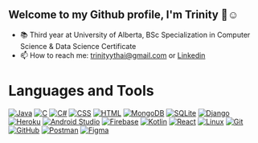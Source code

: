 ## Welcome to my Github profile, I'm Trinity 👋☺️

- 📚 Third year at University of Alberta, BSc Specialization in Computer Science & Data Science Certificate
- 📫 How to reach me: trinityythai@gmail.com or [Linkedin](https://www.linkedin.com/in/trinity-thai-902a6919a/)

# Languages and Tools

[![Java](https://skillicons.dev/icons?i=java&theme=light)](https://www.java.com)
[![C](https://skillicons.dev/icons?i=c&theme=light)](https://en.wikipedia.org/wiki/C_(programming_language))
[![C#](https://skillicons.dev/icons?i=cs&theme=light)](https://learn.microsoft.com/en-us/dotnet/csharp/)
[![CSS](https://skillicons.dev/icons?i=css&theme=light)](https://developer.mozilla.org/en-US/docs/Web/CSS)
[![HTML](https://skillicons.dev/icons?i=html&theme=light)](https://developer.mozilla.org/en-US/docs/Web/HTML)
[![MongoDB](https://skillicons.dev/icons?i=mongodb&theme=light)](https://www.mongodb.com)
[![SQLite](https://skillicons.dev/icons?i=sqlite&theme=light)](https://www.sqlite.org)
[![Django](https://skillicons.dev/icons?i=django&theme=light)](https://www.djangoproject.com)
[![Heroku](https://skillicons.dev/icons?i=heroku&theme=light)](https://www.heroku.com)
[![Android Studio](https://skillicons.dev/icons?i=androidstudio&theme=light)](https://developer.android.com/studio)
[![Firebase](https://skillicons.dev/icons?i=firebase&theme=light)](https://firebase.google.com)
[![Kotlin](https://skillicons.dev/icons?i=kotlin&theme=light)](https://kotlinlang.org)
[![React](https://skillicons.dev/icons?i=react&theme=light)](https://reactjs.org)
[![Linux](https://skillicons.dev/icons?i=linux&theme=light)](https://www.linux.org)
[![Git](https://skillicons.dev/icons?i=git&theme=light)](https://git-scm.com)
[![GitHub](https://skillicons.dev/icons?i=github&theme=light)](https://github.com)
[![Postman](https://skillicons.dev/icons?i=postman&theme=light)](https://www.postman.com)
[![Figma](https://skillicons.dev/icons?i=figma&theme=light)](https://www.figma.com)


